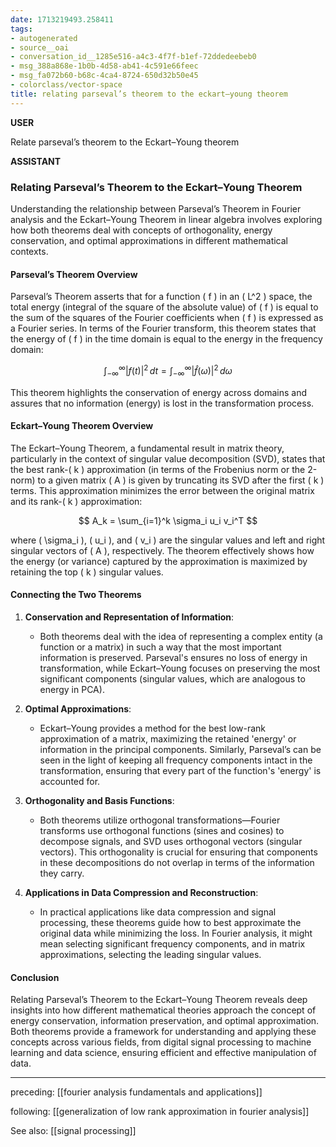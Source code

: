```yaml
---
date: 1713219493.258411
tags:
- autogenerated
- source__oai
- conversation_id__1285e516-a4c3-4f7f-b1ef-72ddedeebeb0
- msg_388a868e-1b0b-4d58-ab41-4c591e66feec
- msg_fa072b60-b68c-4ca4-8724-650d32b50e45
- colorclass/vector-space
title: relating parseval’s theorem to the eckart–young theorem
---
```


**USER**

Relate parseval’s theorem to the Eckart–Young theorem


**ASSISTANT**

### Relating Parseval’s Theorem to the Eckart–Young Theorem

Understanding the relationship between Parseval’s Theorem in Fourier analysis and the Eckart–Young Theorem in linear algebra involves exploring how both theorems deal with concepts of orthogonality, energy conservation, and optimal approximations in different mathematical contexts.

#### Parseval’s Theorem Overview

Parseval’s Theorem asserts that for a function \( f \) in an \( L^2 \) space, the total energy (integral of the square of the absolute value) of \( f \) is equal to the sum of the squares of the Fourier coefficients when \( f \) is expressed as a Fourier series. In terms of the Fourier transform, this theorem states that the energy of \( f \) in the time domain is equal to the energy in the frequency domain:

$$
\int_{-\infty}^{\infty} |f(t)|^2 \, dt = \int_{-\infty}^{\infty} |\hat{f}(\omega)|^2 \, d\omega
$$

This theorem highlights the conservation of energy across domains and assures that no information (energy) is lost in the transformation process.

#### Eckart–Young Theorem Overview

The Eckart–Young Theorem, a fundamental result in matrix theory, particularly in the context of singular value decomposition (SVD), states that the best rank-\( k \) approximation (in terms of the Frobenius norm or the 2-norm) to a given matrix \( A \) is given by truncating its SVD after the first \( k \) terms. This approximation minimizes the error between the original matrix and its rank-\( k \) approximation:

$$
A_k = \sum_{i=1}^k \sigma_i u_i v_i^T
$$

where \( \sigma_i \), \( u_i \), and \( v_i \) are the singular values and left and right singular vectors of \( A \), respectively. The theorem effectively shows how the energy (or variance) captured by the approximation is maximized by retaining the top \( k \) singular values.

#### Connecting the Two Theorems

1. **Conservation and Representation of Information**:
   - Both theorems deal with the idea of representing a complex entity (a function or a matrix) in such a way that the most important information is preserved. Parseval's ensures no loss of energy in transformation, while Eckart–Young focuses on preserving the most significant components (singular values, which are analogous to energy in PCA).

2. **Optimal Approximations**:
   - Eckart–Young provides a method for the best low-rank approximation of a matrix, maximizing the retained 'energy' or information in the principal components. Similarly, Parseval’s can be seen in the light of keeping all frequency components intact in the transformation, ensuring that every part of the function's 'energy' is accounted for.

3. **Orthogonality and Basis Functions**:
   - Both theorems utilize orthogonal transformations—Fourier transforms use orthogonal functions (sines and cosines) to decompose signals, and SVD uses orthogonal vectors (singular vectors). This orthogonality is crucial for ensuring that components in these decompositions do not overlap in terms of the information they carry.

4. **Applications in Data Compression and Reconstruction**:
   - In practical applications like data compression and signal processing, these theorems guide how to best approximate the original data while minimizing the loss. In Fourier analysis, it might mean selecting significant frequency components, and in matrix approximations, selecting the leading singular values.

#### Conclusion

Relating Parseval’s Theorem to the Eckart–Young Theorem reveals deep insights into how different mathematical theories approach the concept of energy conservation, information preservation, and optimal approximation. Both theorems provide a framework for understanding and applying these concepts across various fields, from digital signal processing to machine learning and data science, ensuring efficient and effective manipulation of data.


---

preceding: [[fourier analysis fundamentals and applications]]  


following: [[generalization of low rank approximation in fourier analysis]]

See also: [[signal processing]]